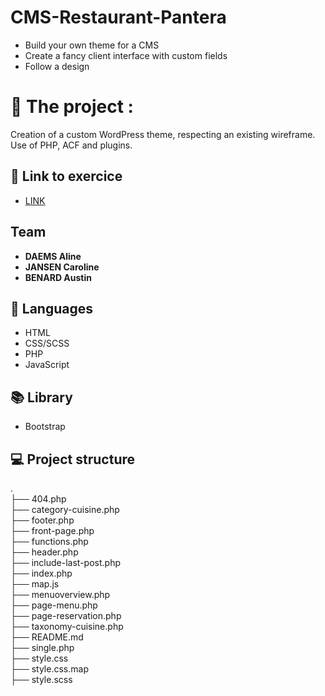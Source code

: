# CMS-Restaurant-Pantera

* Build your own theme for a CMS
* Create a fancy client interface with custom fields
* Follow a design 

# 🍔 The project :

Creation of a custom WordPress theme, respecting an existing wireframe. Use of PHP, ACF and plugins.

## 🔗 Link to exercice
* [LINK](https://github.com/becodeorg/LIE-Hamilton-4.25/tree/master/01-main-course/03-the-mountain/02-cms-restaurant)


## Team
* **DAEMS Aline**  
* **JANSEN Caroline**  
* **BENARD Austin**    


## 🔧 Languages 
* HTML
* CSS/SCSS
* PHP
* JavaScript 

## 📚 Library
* Bootstrap

## 💻 Project structure
.</br>
├── 404.php</br>
├── category-cuisine.php</br>
├── footer.php</br>
├── front-page.php</br>
├── functions.php</br>
├── header.php</br>
├── include-last-post.php</br>
├── index.php</br>
├── map.js</br>
├── menuoverview.php</br>
├── page-menu.php</br>
├── page-reservation.php</br>
├── taxonomy-cuisine.php</br>
├── README.md</br>
├── single.php</br>
├── style.css</br>
├── style.css.map</br>
├── style.scss</br>
